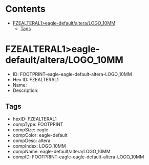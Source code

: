 



Contents
========

* [FZEALTERAL1>eagle-default/altera/LOGO_10MM](#fzealteral1eagle-defaultalteralogo_10mm)
	* [Tags](#tags)

# FZEALTERAL1>eagle-default/altera/LOGO_10MM

- ID: FOOTPRINT-eagle-eagle-default-altera-LOGO_10MM
- Hex ID: FZEALTERAL1
- Name: 
- Description: 

## Tags

- hexID: FZEALTERAL1
- oompType: FOOTPRINT
- oompSize: eagle
- oompColor: eagle-default
- oompDesc: altera
- oompIndex: LOGO_10MM
- oompName: eagle-default/altera/LOGO_10MM
- oompID: FOOTPRINT-eagle-eagle-default-altera-LOGO_10MM

